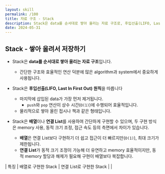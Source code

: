 ```yaml
---
layout: skill
permalink: /100
title: 자료 구조 - Stack
description: Stack은 data를 순서대로 쌓아 올리는 자료 구조로, 후입선출(LIFO, Last In First Out) 원칙을 따릅니다.
date: 2024-05-31
---
```



## Stack - 쌓아 올려서 저장하기

- Stack은 **data를 순서대로 쌓아 올리는 자료 구조**입니다.
    - 간단한 구조와 효율적인 연산 덕분에 많은 algorithm과 system에서 중요하게 사용됩니다.

- Stack은 **후입선출(LIFO, Last In First Out) 원칙**을 따릅니다
    - 마지막에 삽입된 data가 가장 먼저 제거됩니다.
        - `push`와 `pop` 연산이 상수 시간(`O(1)`)에 수행되어 효율적입니다.
    - 물리적으로 쌓아 올린 접시나 책과 같은 형태입니다.

- Stack은 **배열**이나 **연결 List**를 사용하여 간단하게 구현할 수 있으며, 두 구현 방식은 memory 사용, 동적 크기 조정, 접근 속도 등의 측면에서 차이가 있습니다.
    - **배열**은 연결 List보다 구현하기 더 쉽고 접근이 더 빠르지만(`O(1)`), 최대 크기가 제한됩니다.
    - **연결 List**가 동적 크기 조정이 가능해 더 유연하고 memory 효율적이지만, 동적 memory 할당과 해제가 필요해 구현이 배열보다 복잡합니다.

| 특징 | 배열로 구현한 Stack | 연결 List로 구현한 Stack |
| 